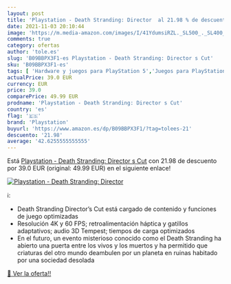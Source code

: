 ```yaml
---
layout: post
title: 'Playstation - Death Stranding: Director  al 21.98 % de descuento'
date: 2021-11-03 20:10:44
image: 'https://m.media-amazon.com/images/I/41YdumsiRZL._SL500_._SL400_.jpg'
comments: true
category: ofertas
author: 'tole.es'
slug: 'B09BBPX3F1-es Playstation - Death Stranding: Director s Cut'
sku: 'B09BBPX3F1-es'
tags: [ 'Hardware y juegos para PlayStation 5','Juegos para PlayStation 5','Videojuegos','playstation', ]
actualPrice: 39.0 EUR
currency: EUR
price: 39.0
comparePrice: 49.99 EUR
prodname: 'Playstation - Death Stranding: Director s Cut'
country: 'es'
flag: '🇪🇸'
brand: 'Playstation'
buyurl: 'https://www.amazon.es/dp/B09BBPX3F1/?tag=tolees-21'
descuento: '21.98'
average: '42.6255555555555'
---
```


Está [Playstation - Death Stranding: Director s Cut](https://www.amazon.es/dp/B09BBPX3F1/?tag=tolees-21) con 21.98 de descuento por 39.0 EUR (original: 49.99 EUR) en el siguiente enlace!

[![Playstation - Death Stranding: Director ](https://m.media-amazon.com/images/I/41YdumsiRZL._SL500_._SL400_.jpg)](https://www.amazon.es/dp/B09BBPX3F1/?tag=tolees-21)

ℹ️:

- Death Stranding Director’s Cut está cargado de contenido y funciones de juego optimizadas
- Resolución 4K y 60 FPS; retroalimentación háptica y gatillos adaptativos; audio 3D Tempest; tiempos de carga optimizados
- En el futuro, un evento misterioso conocido como el Death Stranding ha abierto una puerta entre los vivos y los muertos y ha permitido que criaturas del otro mundo deambulen por un planeta en ruinas habitado por una sociedad desolada

[🛒 Ver la oferta!!](https://www.amazon.es/dp/B09BBPX3F1/?tag=tolees-21)
